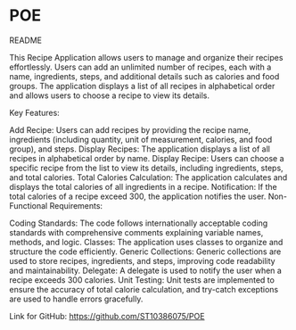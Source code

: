 # POE
README

This Recipe Application allows users to manage and organize their recipes effortlessly. Users can add an unlimited number of recipes, each with a name, ingredients, steps, and additional details such as calories and food groups. The application displays a list of all recipes in alphabetical order and allows users to choose a recipe to view its details.

Key Features:

Add Recipe: Users can add recipes by providing the recipe name, ingredients (including quantity, unit of measurement, calories, and food group), and steps.
Display Recipes: The application displays a list of all recipes in alphabetical order by name.
Display Recipe: Users can choose a specific recipe from the list to view its details, including ingredients, steps, and total calories.
Total Calories Calculation: The application calculates and displays the total calories of all ingredients in a recipe.
Notification: If the total calories of a recipe exceed 300, the application notifies the user.
Non-Functional Requirements:

Coding Standards: The code follows internationally acceptable coding standards with comprehensive comments explaining variable names, methods, and logic.
Classes: The application uses classes to organize and structure the code efficiently.
Generic Collections: Generic collections are used to store recipes, ingredients, and steps, improving code readability and maintainability.
Delegate: A delegate is used to notify the user when a recipe exceeds 300 calories.
Unit Testing: Unit tests are implemented to ensure the accuracy of total calorie calculation, and try-catch exceptions are used to handle errors gracefully.

Link for GitHub: https://github.com/ST10386075/POE

